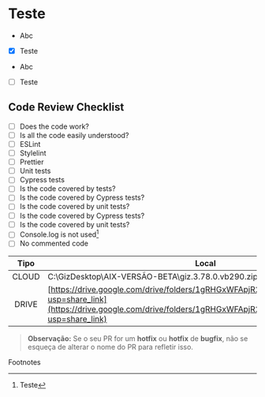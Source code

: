 # Teste

- Abc
- [x] Teste
- Abc
- [ ] Teste

## Code Review Checklist

- [ ] Does the code work?
- [ ] Is all the code easily understood?
- [ ] ESLint
- [ ] Stylelint
- [ ] Prettier
- [ ] Unit tests
- [ ] Cypress tests
- [ ] Is the code covered by tests?
- [ ] Is the code covered by Cypress tests?
- [ ] Is the code covered by unit tests?
- [ ] Is the code covered by Cypress tests?
- [ ] Is the code covered by unit tests?
- [ ] Console.log is not used[^1]
- [ ] No commented code

| Tipo | Local |
| :------: | ------ |
| CLOUD | C:\GizDesktop\AIX-VERSÃO-BETA\giz.3.78.0.vb290.zip |
| DRIVE | [https://drive.google.com/drive/folders/1gRHGxWFApjR2G7GlbhmvAr7BGugZ9DdB?usp=share_link](https://drive.google.com/drive/folders/1gRHGxWFApjR2G7GlbhmvAr7BGugZ9DdB?usp=share_link) |

> **Observação:** Se o seu PR for um **hotfix** ou **hotfix** de **bugfix**, não se esqueça de alterar o nome do PR para refletir isso.

Footnotes

  [^1]: Teste
